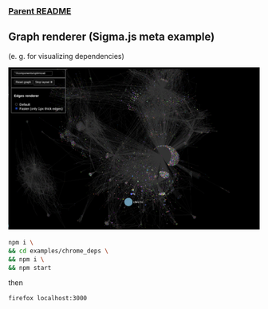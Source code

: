 ### [Parent README](https://github.com/jacomyal/sigma.js/blob/main/README.md)

## Graph renderer (Sigma.js meta example)
(e. g. for visualizing dependencies)

![Screenshot](04-04.png)

```bash
npm i \
&& cd examples/chrome_deps \
&& npm i \
&& npm start 
```
then
```bash
firefox localhost:3000
```